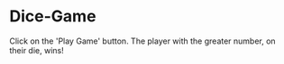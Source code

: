 # Dice-Game
Click on the 'Play Game' button. The player with the greater number, on their die, wins!
